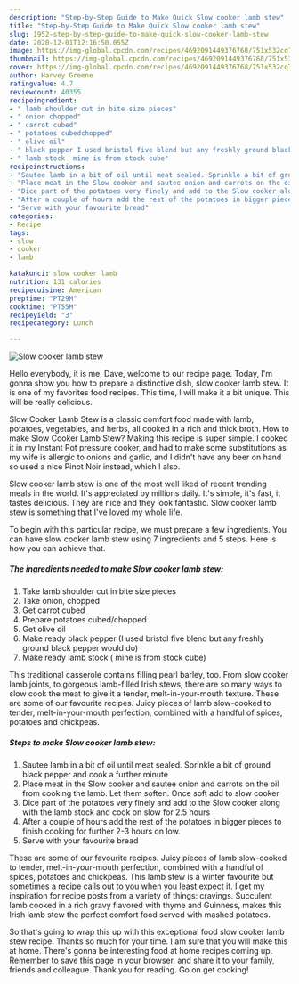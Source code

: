 ```yaml
---
description: "Step-by-Step Guide to Make Quick Slow cooker lamb stew"
title: "Step-by-Step Guide to Make Quick Slow cooker lamb stew"
slug: 1952-step-by-step-guide-to-make-quick-slow-cooker-lamb-stew
date: 2020-12-01T12:16:50.055Z
image: https://img-global.cpcdn.com/recipes/4692091449376768/751x532cq70/slow-cooker-lamb-stew-recipe-main-photo.jpg
thumbnail: https://img-global.cpcdn.com/recipes/4692091449376768/751x532cq70/slow-cooker-lamb-stew-recipe-main-photo.jpg
cover: https://img-global.cpcdn.com/recipes/4692091449376768/751x532cq70/slow-cooker-lamb-stew-recipe-main-photo.jpg
author: Harvey Greene
ratingvalue: 4.7
reviewcount: 40355
recipeingredient:
- " lamb shoulder cut in bite size pieces"
- " onion chopped"
- " carrot cubed"
- " potatoes cubedchopped"
- " olive oil"
- " black pepper I used bristol five blend but any freshly ground black pepper would do"
- " lamb stock  mine is from stock cube"
recipeinstructions:
- "Sautee lamb in a bit of oil until meat sealed. Sprinkle a bit of ground black pepper and cook a further minute"
- "Place meat in the Slow cooker and sautee onion and carrots on the oil from cooking the lamb. Let them soften. Once soft add to slow cooker"
- "Dice part of the potatoes very finely and add to the Slow cooker along with the lamb stock and cook on slow for 2.5 hours"
- "After a couple of hours add the rest of the potatoes in bigger pieces to finish cooking for further 2-3 hours on low."
- "Serve with your favourite bread"
categories:
- Recipe
tags:
- slow
- cooker
- lamb

katakunci: slow cooker lamb 
nutrition: 131 calories
recipecuisine: American
preptime: "PT29M"
cooktime: "PT55M"
recipeyield: "3"
recipecategory: Lunch

---
```



![Slow cooker lamb stew](https://img-global.cpcdn.com/recipes/4692091449376768/751x532cq70/slow-cooker-lamb-stew-recipe-main-photo.jpg)

Hello everybody, it is me, Dave, welcome to our recipe page. Today, I'm gonna show you how to prepare a distinctive dish, slow cooker lamb stew. It is one of my favorites food recipes. This time, I will make it a bit unique. This will be really delicious.

Slow Cooker Lamb Stew is a classic comfort food made with lamb, potatoes, vegetables, and herbs, all cooked in a rich and thick broth. How to make Slow Cooker Lamb Stew? Making this recipe is super simple. I cooked it in my Instant Pot pressure cooker, and had to make some substitutions as my wife is allergic to onions and garlic, and I didn&#39;t have any beer on hand so used a nice Pinot Noir instead, which I also.

Slow cooker lamb stew is one of the most well liked of recent trending meals in the world. It's appreciated by millions daily. It's simple, it's fast, it tastes delicious. They are nice and they look fantastic. Slow cooker lamb stew is something that I've loved my whole life.


To begin with this particular recipe, we must prepare a few ingredients. You can have slow cooker lamb stew using 7 ingredients and 5 steps. Here is how you can achieve that.

<!--inarticleads1-->

##### The ingredients needed to make Slow cooker lamb stew:

1. Take  lamb shoulder cut in bite size pieces
1. Take  onion, chopped
1. Get  carrot cubed
1. Prepare  potatoes cubed/chopped
1. Get  olive oil
1. Make ready  black pepper (I used bristol five blend but any freshly ground black pepper would do)
1. Make ready  lamb stock ( mine is from stock cube)


This traditional casserole contains filling pearl barley, too. From slow cooker lamb joints, to gorgeous lamb-filled Irish stews, there are so many ways to slow cook the meat to give it a tender, melt-in-your-mouth texture. These are some of our favourite recipes. Juicy pieces of lamb slow-cooked to tender, melt-in-your-mouth perfection, combined with a handful of spices, potatoes and chickpeas. 

<!--inarticleads2-->

##### Steps to make Slow cooker lamb stew:

1. Sautee lamb in a bit of oil until meat sealed. Sprinkle a bit of ground black pepper and cook a further minute
1. Place meat in the Slow cooker and sautee onion and carrots on the oil from cooking the lamb. Let them soften. Once soft add to slow cooker
1. Dice part of the potatoes very finely and add to the Slow cooker along with the lamb stock and cook on slow for 2.5 hours
1. After a couple of hours add the rest of the potatoes in bigger pieces to finish cooking for further 2-3 hours on low.
1. Serve with your favourite bread


These are some of our favourite recipes. Juicy pieces of lamb slow-cooked to tender, melt-in-your-mouth perfection, combined with a handful of spices, potatoes and chickpeas. This lamb stew is a winter favourite but sometimes a recipe calls out to you when you least expect it. I get my inspiration for recipe posts from a variety of things: cravings. Succulent lamb cooked in a rich gravy flavored with thyme and Guinness, makes this Irish lamb stew the perfect comfort food served with mashed potatoes. 

So that's going to wrap this up with this exceptional food slow cooker lamb stew recipe. Thanks so much for your time. I am sure that you will make this at home. There's gonna be interesting food at home recipes coming up. Remember to save this page in your browser, and share it to your family, friends and colleague. Thank you for reading. Go on get cooking!
